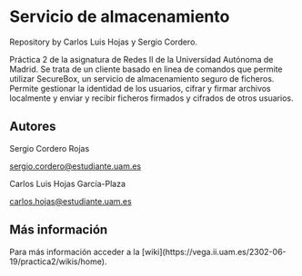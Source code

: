 <h1>Servicio de almacenamiento</h1>
<p>Repository by Carlos Luis Hojas y Sergio Cordero.</p>
<p>Práctica 2 de la asignatura de Redes II de la Universidad Autónoma de Madrid.
Se trata de un cliente basado en linea de comandos que permite utilizar 
SecureBox, un servicio de almacenamiento seguro de ficheros. 
Permite gestionar la identidad de los usuarios, cifrar y firmar archivos 
localmente y enviar y recibir ficheros firmados y cifrados de otros usuarios.</p>

<h2>Autores</h2>
<p>Sergio Cordero Rojas

sergio.cordero@estudiante.uam.es</p>
<p>Carlos Luis Hojas García-Plaza

carlos.hojas@estudiante.uam.es</p>
<h2>Más información</h2>
<p>Para más información acceder a la [wiki](https://vega.ii.uam.es/2302-06-19/practica2/wikis/home).</p>